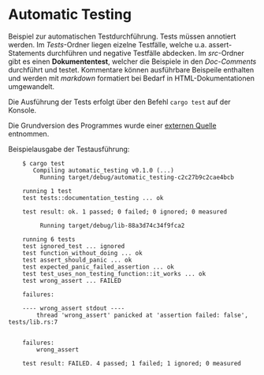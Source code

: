 # Automatic Testing
Beispiel zur automatischen Testdurchführung. Tests müssen annotiert werden. Im *Tests*-Ordner liegen eizelne Testfälle, welche u.a. assert-Statements durchführen und negative Testfälle abdecken. Im *src*-Ordner gibt es einen **Dokumententest**, welcher die Beispiele in den *Doc-Comments* durchführt und testet.
Kommentare können ausführbare Beispeile enthalten und werden mit *markdown* formatiert bei Bedarf in HTML-Dokumentationen umgewandelt.

Die Ausführung der Tests erfolgt über den Befehl `cargo test` auf der Konsole.

Die Grundversion des Programmes wurde einer [externen Quelle](https://rust-lang-de.github.io/rustbook-de/book/Testen.html) entnommen.


Beispielausgabe der Testausführung:

        $ cargo test
           Compiling automatic_testing v0.1.0 (...)
             Running target/debug/automatic_testing-c2c27b9c2cae4bcb

        running 1 test
        test tests::documentation_testing ... ok

        test result: ok. 1 passed; 0 failed; 0 ignored; 0 measured

             Running target/debug/lib-88a3d74c34f9fca2

        running 6 tests
        test ignored_test ... ignored
        test function_without_doing ... ok
        test assert_should_panic ... ok
        test expected_panic_failed_assertion ... ok
        test test_uses_non_testing_function::it_works ... ok
        test wrong_assert ... FAILED

        failures:

        ---- wrong_assert stdout ----
        	thread 'wrong_assert' panicked at 'assertion failed: false', tests/lib.rs:7


        failures:
            wrong_assert

        test result: FAILED. 4 passed; 1 failed; 1 ignored; 0 measured
